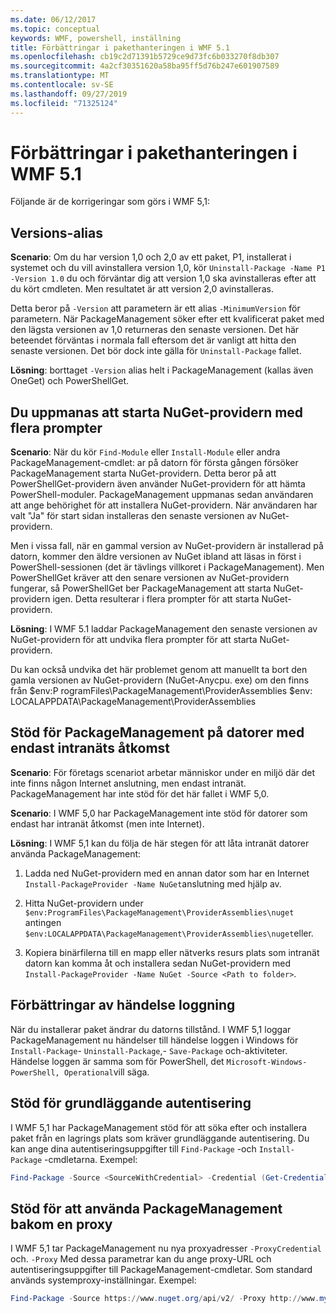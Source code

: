 ```yaml
---
ms.date: 06/12/2017
ms.topic: conceptual
keywords: WMF, powershell, inställning
title: Förbättringar i pakethanteringen i WMF 5.1
ms.openlocfilehash: cb19c2d71391b5729ce9d73fc6b033270f8db307
ms.sourcegitcommit: 4a2cf30351620a58ba95ff5d76b247e601907589
ms.translationtype: MT
ms.contentlocale: sv-SE
ms.lasthandoff: 09/27/2019
ms.locfileid: "71325124"
---
```

# <a name="improvements-to-package-management-in-wmf-51"></a>Förbättringar i pakethanteringen i WMF 5.1

Följande är de korrigeringar som görs i WMF 5,1:

## <a name="version-alias"></a>Versions-alias

**Scenario**: Om du har version 1,0 och 2,0 av ett paket, P1, installerat i systemet och du vill avinstallera version 1,0, kör `Uninstall-Package -Name P1 -Version 1.0` du och förväntar dig att version 1,0 ska avinstalleras efter att du kört cmdleten. Men resultatet är att version 2,0 avinstalleras.

Detta beror på `-Version` att parametern är ett alias `-MinimumVersion` för parametern. När PackageManagement söker efter ett kvalificerat paket med den lägsta versionen av 1,0 returneras den senaste versionen. Det här beteendet förväntas i normala fall eftersom det är vanligt att hitta den senaste versionen. Det bör dock inte gälla för `Uninstall-Package` fallet.

**Lösning**: borttaget `-Version` alias helt i PackageManagement (kallas även OneGet) och PowerShellGet.

## <a name="multiple-prompts-for-bootstrapping-the-nuget-provider"></a>Du uppmanas att starta NuGet-providern med flera prompter

**Scenario**: När du kör `Find-Module` eller `Install-Module` eller andra PackageManagement-cmdlet: ar på datorn för första gången försöker PackageManagement starta NuGet-providern. Detta beror på att PowerShellGet-providern även använder NuGet-providern för att hämta PowerShell-moduler.
PackageManagement uppmanas sedan användaren att ange behörighet för att installera NuGet-providern. När användaren har valt "Ja" för start sidan installeras den senaste versionen av NuGet-providern.

Men i vissa fall, när en gammal version av NuGet-providern är installerad på datorn, kommer den äldre versionen av NuGet ibland att läsas in först i PowerShell-sessionen (det är tävlings villkoret i PackageManagement). Men PowerShellGet kräver att den senare versionen av NuGet-providern fungerar, så PowerShellGet ber PackageManagement att starta NuGet-providern igen.
Detta resulterar i flera prompter för att starta NuGet-providern.

**Lösning**: I WMF 5.1 laddar PackageManagement den senaste versionen av NuGet-providern för att undvika flera prompter för att starta NuGet-providern.

Du kan också undvika det här problemet genom att manuellt ta bort den gamla versionen av NuGet-providern (NuGet-Anycpu. exe) om den finns från $env:P rogramFiles\PackageManagement\ProviderAssemblies $env: LOCALAPPDATA\PackageManagement\ProviderAssemblies

## <a name="support-for-packagemanagement-on-computers-with-intranet-access-only"></a>Stöd för PackageManagement på datorer med endast intranäts åtkomst

**Scenario**: För företags scenariot arbetar människor under en miljö där det inte finns någon Internet anslutning, men endast intranät. PackageManagement har inte stöd för det här fallet i WMF 5,0.

**Scenario**: I WMF 5,0 har PackageManagement inte stöd för datorer som endast har intranät åtkomst (men inte Internet).

**Lösning**: I WMF 5,1 kan du följa de här stegen för att låta intranät datorer använda PackageManagement:

1. Ladda ned NuGet-providern med en annan dator som har en Internet `Install-PackageProvider -Name NuGet`anslutning med hjälp av.

2. Hitta NuGet-providern under `$env:ProgramFiles\PackageManagement\ProviderAssemblies\nuget` antingen `$env:LOCALAPPDATA\PackageManagement\ProviderAssemblies\nuget`eller.

3. Kopiera binärfilerna till en mapp eller nätverks resurs plats som intranät datorn kan komma åt och installera sedan NuGet-providern med `Install-PackageProvider -Name NuGet -Source <Path to folder>`.


## <a name="event-logging-improvements"></a>Förbättringar av händelse loggning

När du installerar paket ändrar du datorns tillstånd. I WMF 5,1 loggar PackageManagement nu händelser till händelse loggen i Windows för `Install-Package`- `Uninstall-Package`,- `Save-Package` och-aktiviteter. Händelse loggen är samma som för PowerShell, det `Microsoft-Windows-PowerShell, Operational`vill säga.

## <a name="support-for-basic-authentication"></a>Stöd för grundläggande autentisering

I WMF 5,1 har PackageManagement stöd för att söka efter och installera paket från en lagrings plats som kräver grundläggande autentisering. Du kan ange dina autentiseringsuppgifter till `Find-Package` -och `Install-Package` -cmdletarna. Exempel:

```powershell
Find-Package -Source <SourceWithCredential> -Credential (Get-Credential)
```

## <a name="support-for-using-packagemanagement-behind-a-proxy"></a>Stöd för att använda PackageManagement bakom en proxy

I WMF 5,1 tar PackageManagement nu nya proxyadresser `-ProxyCredential` och. `-Proxy` Med dessa parametrar kan du ange proxy-URL och autentiseringsuppgifter till PackageManagement-cmdletar. Som standard används systemproxy-inställningar. Exempel:

```powershell
Find-Package -Source https://www.nuget.org/api/v2/ -Proxy http://www.myproxyserver.com -ProxyCredential (Get-Credential)
```
